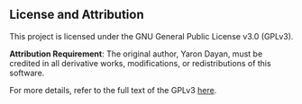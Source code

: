 ## License and Attribution

This project is licensed under the GNU General Public License v3.0 (GPLv3).

**Attribution Requirement**: The original author, Yaron Dayan, must be credited in all derivative works, modifications, or redistributions of this software.

For more details, refer to the full text of the GPLv3 [here](https://www.gnu.org/licenses/gpl-3.0.html).
